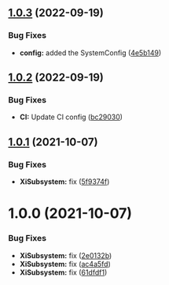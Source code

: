 ## [1.0.3](https://github.com/hww/XiSubsystem/compare/v1.0.2...v1.0.3) (2022-09-19)


### Bug Fixes

* **config:** added the SystemConfig ([4e5b149](https://github.com/hww/XiSubsystem/commit/4e5b1497acecaac7ed5ec7de2eb78cb35cea389a))

## [1.0.2](https://github.com/hww/XiSubsystem/compare/v1.0.1...v1.0.2) (2022-09-19)


### Bug Fixes

* **CI:** Update CI config ([bc29030](https://github.com/hww/XiSubsystem/commit/bc2903053ac4df4a9e2e2199a99cf0504c6e7d66))

## [1.0.1](https://github.com/hww/XiSubsystem/compare/v1.0.0...v1.0.1) (2021-10-07)


### Bug Fixes

* **XiSubsystem:** fix ([5f9374f](https://github.com/hww/XiSubsystem/commit/5f9374ff4939a7757526ddcc51e1886ae6017dc7))

# 1.0.0 (2021-10-07)


### Bug Fixes

* **XiSubsystem:** fix ([2e0132b](https://github.com/hww/XiSubsystem/commit/2e0132b608517d4e2ec6e81eb5aa0ed21cac35dd))
* **XiSubsystem:** fix ([ac4a5fd](https://github.com/hww/XiSubsystem/commit/ac4a5fdbb749c0954f4c188b735ee86bc3fefd56))
* **XiSubsystem:** fix ([61dfdf1](https://github.com/hww/XiSubsystem/commit/61dfdf1f5f0fb39bc41363a1498321d281fba819))
